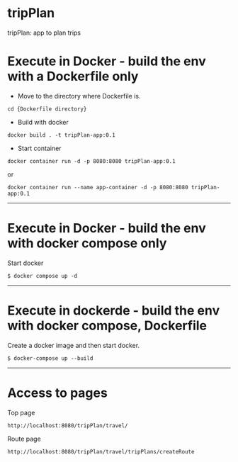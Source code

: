 # tripPlan
tripPlan: app to plan trips
 
  
# Execute in Docker - build the env with a Dockerfile only

- Move to the directory where Dockerfile is. 
 
```
cd {Dockerfile directory}
```

- Build with docker
 
```
docker build . -t tripPlan-app:0.1
```
 
- Start container
  
```
docker container run -d -p 8080:8080 tripPlan-app:0.1
```

  or

```
docker container run --name app-container -d -p 8080:8080 tripPlan-app:0.1
```
  
***

# Execute in Docker - build the env with docker compose only

Start docker

```
$ docker compose up -d
```
 
***

# Execute in dockerde - build the env with docker compose, Dockerfile

Create a docker image and then start docker.

```
$ docker-compose up --build
```
 
***

 
# Access to pages  

Top page

```
http://localhost:8080/tripPlan/travel/
```
Route page
 
```
http://localhost:8080/tripPlan/travel/tripPlans/createRoute
```
